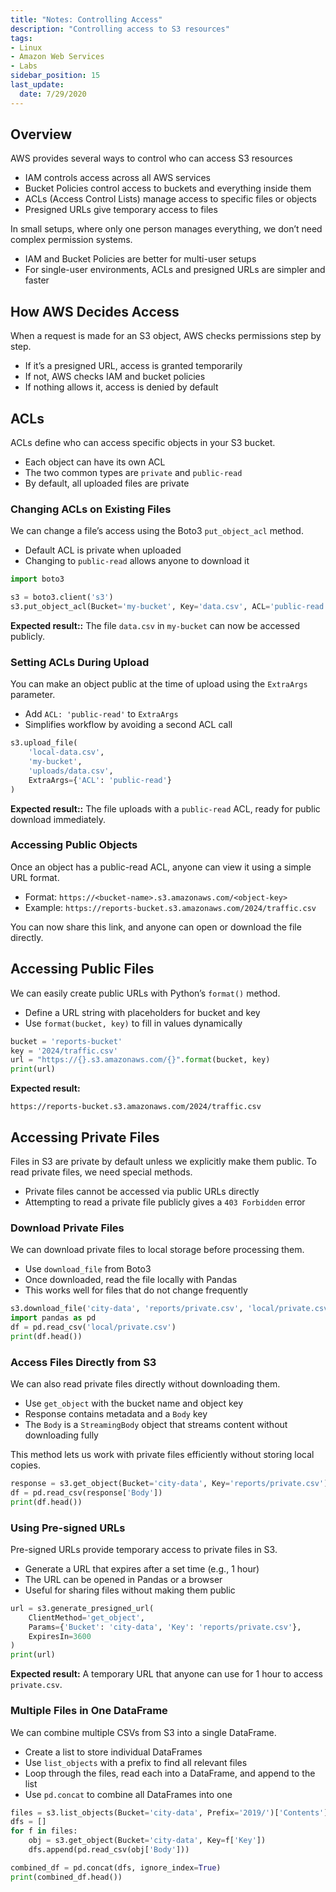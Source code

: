 ```yaml
---
title: "Notes: Controlling Access"
description: "Controlling access to S3 resources"
tags: 
- Linux
- Amazon Web Services
- Labs
sidebar_position: 15
last_update:
  date: 7/29/2020
---
```



## Overview

AWS provides several ways to control who can access S3 resources

- IAM controls access across all AWS services
- Bucket Policies control access to buckets and everything inside them
- ACLs (Access Control Lists) manage access to specific files or objects
- Presigned URLs give temporary access to files

In small setups, where only one person manages everything, we don’t need complex permission systems.

- IAM and Bucket Policies are better for multi-user setups
- For single-user environments, ACLs and presigned URLs are simpler and faster

## How AWS Decides Access

When a request is made for an S3 object, AWS checks permissions step by step.

- If it’s a presigned URL, access is granted temporarily
- If not, AWS checks IAM and bucket policies
- If nothing allows it, access is denied by default

## ACLs

ACLs define who can access specific objects in your S3 bucket.

- Each object can have its own ACL
- The two common types are `private` and `public-read`
- By default, all uploaded files are private

### Changing ACLs on Existing Files

We can change a file’s access using the Boto3 `put_object_acl` method.

- Default ACL is private when uploaded
- Changing to `public-read` allows anyone to download it

```python
import boto3

s3 = boto3.client('s3')
s3.put_object_acl(Bucket='my-bucket', Key='data.csv', ACL='public-read')
```

**Expected result::** The file `data.csv` in `my-bucket` can now be accessed publicly.

### Setting ACLs During Upload

You can make an object public at the time of upload using the `ExtraArgs` parameter.

- Add `ACL: 'public-read'` to `ExtraArgs`
- Simplifies workflow by avoiding a second ACL call

```python
s3.upload_file(
    'local-data.csv',
    'my-bucket',
    'uploads/data.csv',
    ExtraArgs={'ACL': 'public-read'}
)
```

**Expected result::** The file uploads with a `public-read` ACL, ready for public download immediately.


### Accessing Public Objects

Once an object has a public-read ACL, anyone can view it using a simple URL format.

- Format: `https://<bucket-name>.s3.amazonaws.com/<object-key>`
- Example: `https://reports-bucket.s3.amazonaws.com/2024/traffic.csv`

You can now share this link, and anyone can open or download the file directly.

## Accessing Public Files

We can easily create public URLs with Python’s `format()` method.

- Define a URL string with placeholders for bucket and key
- Use `format(bucket, key)` to fill in values dynamically

```python
bucket = 'reports-bucket'
key = '2024/traffic.csv'
url = "https://{}.s3.amazonaws.com/{}".format(bucket, key)
print(url)
```

**Expected result:**

```
https://reports-bucket.s3.amazonaws.com/2024/traffic.csv
```

## Accessing Private Files

Files in S3 are private by default unless we explicitly make them public. To read private files, we need special methods.

- Private files cannot be accessed via public URLs directly
- Attempting to read a private file publicly gives a `403 Forbidden` error

### Download Private Files 

We can download private files to local storage before processing them.

- Use `download_file` from Boto3
- Once downloaded, read the file locally with Pandas
- This works well for files that do not change frequently

```python
s3.download_file('city-data', 'reports/private.csv', 'local/private.csv')
import pandas as pd
df = pd.read_csv('local/private.csv')
print(df.head())
```

### Access Files Directly from S3

We can also read private files directly without downloading them.

- Use `get_object` with the bucket name and object key
- Response contains metadata and a `Body` key
- The `Body` is a `StreamingBody` object that streams content without downloading fully

This method lets us work with private files efficiently without storing local copies.

```python
response = s3.get_object(Bucket='city-data', Key='reports/private.csv')
df = pd.read_csv(response['Body'])
print(df.head())
```


### Using Pre-signed URLs

Pre-signed URLs provide temporary access to private files in S3.

- Generate a URL that expires after a set time (e.g., 1 hour)
- The URL can be opened in Pandas or a browser
- Useful for sharing files without making them public

```python
url = s3.generate_presigned_url(
    ClientMethod='get_object',
    Params={'Bucket': 'city-data', 'Key': 'reports/private.csv'},
    ExpiresIn=3600
)
print(url)
```

**Expected result:** A temporary URL that anyone can use for 1 hour to access `private.csv`.


### Multiple Files in One DataFrame

We can combine multiple CSVs from S3 into a single DataFrame.

- Create a list to store individual DataFrames
- Use `list_objects` with a prefix to find all relevant files
- Loop through the files, read each into a DataFrame, and append to the list
- Use `pd.concat` to combine all DataFrames into one

```python
files = s3.list_objects(Bucket='city-data', Prefix='2019/')['Contents']
dfs = []
for f in files:
    obj = s3.get_object(Bucket='city-data', Key=f['Key'])
    dfs.append(pd.read_csv(obj['Body']))

combined_df = pd.concat(dfs, ignore_index=True)
print(combined_df.head())
```


